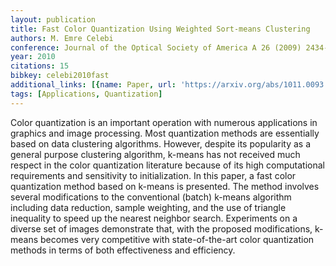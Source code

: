 ```yaml
---
layout: publication
title: Fast Color Quantization Using Weighted Sort-means Clustering
authors: M. Emre Celebi
conference: Journal of the Optical Society of America A 26 (2009) 2434-2443
year: 2010
citations: 15
bibkey: celebi2010fast
additional_links: [{name: Paper, url: 'https://arxiv.org/abs/1011.0093'}]
tags: [Applications, Quantization]
---
```

Color quantization is an important operation with numerous applications in
graphics and image processing. Most quantization methods are essentially based
on data clustering algorithms. However, despite its popularity as a general
purpose clustering algorithm, k-means has not received much respect in the
color quantization literature because of its high computational requirements
and sensitivity to initialization. In this paper, a fast color quantization
method based on k-means is presented. The method involves several modifications
to the conventional (batch) k-means algorithm including data reduction, sample
weighting, and the use of triangle inequality to speed up the nearest neighbor
search. Experiments on a diverse set of images demonstrate that, with the
proposed modifications, k-means becomes very competitive with state-of-the-art
color quantization methods in terms of both effectiveness and efficiency.